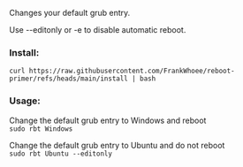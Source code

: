 Changes your default grub entry.

Use --editonly or -e to disable automatic reboot.

### Install:

`curl https://raw.githubusercontent.com/FrankWhoee/reboot-primer/refs/heads/main/install | bash`

### Usage:

Change the default grub entry to Windows and reboot <br>
`sudo rbt Windows`

Change the default grub entry to Ubuntu and do not reboot<br>
`sudo rbt Ubuntu --editonly`